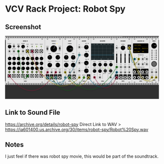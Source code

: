 # VCV Rack Project: Robot Spy

## Screenshot

![Screenshot of VCV Rack Patch](screenshot.png)

## Link to Sound File

https://archive.org/details/robot-spy
Direct Link to WAV > https://ia601400.us.archive.org/30/items/robot-spy/Robot%20Spy.wav

## Notes
I just feel if there was robot spy movie, this would be part of the soundtrack.
